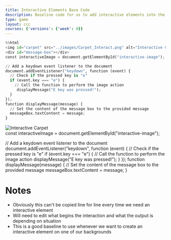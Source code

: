 ```yaml
---
title: Interactive Elements Base Code
description: Baseline code for us to add interactive elements into the game
type: game
layout: ccc
courses: {'versions': {'week': 0}}
---
```


```python
%%html
<img id="carpet" src="../images/Carpet_Interact.png" alt="Interactive Carpet">
<div id="message-box"></div>
const interactiveImage = document.getElementById("interactive-image");

// Add a keydown event listener to the document
document.addEventListener("keydown", function (event) {
  // Check if the pressed key is "e"
  if (event.key === "e") {
    // Call the function to perform the image action
     displayMessage("E key was pressed!");
  }
});
function displayMessage(message) {
  // Set the content of the message box to the provided message
  messageBox.textContent = message;
}

```


<img id="carpet" src="../images/Carpet_Interact.png" alt="Interactive Carpet">
<div id="message-box"></div>
const interactiveImage = document.getElementById("interactive-image");

// Add a keydown event listener to the document
document.addEventListener("keydown", function (event) {
  // Check if the pressed key is "e"
  if (event.key === "e") {
    // Call the function to perform the image action
     displayMessage("E key was pressed!");
  }
});
function displayMessage(message) {
  // Set the content of the message box to the provided message
  messageBox.textContent = message;
}



# Notes
- Obviously this can't be copied line for line every time we need an interactive element
- Will need to edit what begins the interaction and what the output is depending on situation
- This is a good baseline to use whenever we want to create an interactive element on one of our backgrounds
